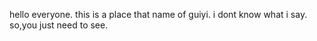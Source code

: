 hello everyone.
this is a place that name of  guiyi.
i dont know what i say.
so,you just need to see.
